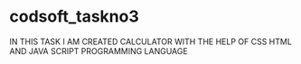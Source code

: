 # codsoft_taskno3
IN THIS TASK I AM CREATED CALCULATOR WITH THE HELP OF CSS HTML AND JAVA SCRIPT PROGRAMMING LANGUAGE
